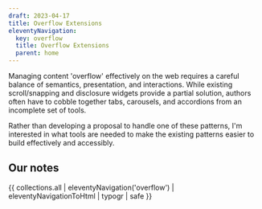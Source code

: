 ```yaml
---
draft: 2023-04-17
title: Overflow Extensions
eleventyNavigation:
  key: overflow
  title: Overflow Extensions
  parent: home
---
```


Managing content 'overflow' effectively on the web
requires a careful balance
of semantics, presentation,
and interactions.
While existing scroll/snapping
and disclosure widgets
provide a partial solution,
authors often have to cobble together
tabs, carousels, and accordions
from an incomplete set of tools.

Rather than developing a proposal
to handle one of these patterns,
I'm interested in what tools are needed
to make the existing patterns easier to build
effectively and accessibly.

## Our notes

{{ collections.all | eleventyNavigation('overflow') | eleventyNavigationToHtml | typogr | safe }}

